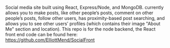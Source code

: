 Social media site built using React, Express/Node, and MongoDB. currently allows you to make posts, like other people’s posts, comment on other people’s posts, follow other users, has proximity-based post searching, and allows you to see other users’ profiles (which contains their image "About Me" section and location).
This repo is for the node backend, the React front end code can be found here: https://github.com/ElliottMend/SocialFront
